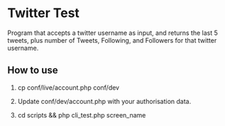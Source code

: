 Twitter Test
==============

Program that accepts a twitter username as input, and returns the last 5 tweets, plus number of Tweets, Following, and Followers for that twitter username.

How to use
----------

1. cp conf/live/account.php conf/dev

2. Update conf/dev/account.php with your authorisation data.

3. cd scripts && php cli_test.php screen_name
